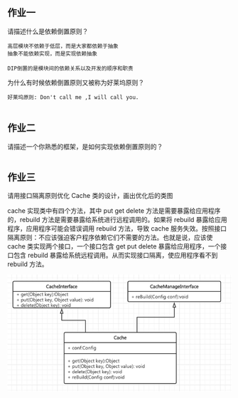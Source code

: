 ## 作业一

请描述什么是依赖倒置原则？

```
高层模块不依赖于低层，而是大家都依赖于抽象
抽象不能依赖实现，而是实现依赖抽象

DIP倒置的是模块间的依赖关系以及开发的顺序和职责
```

为什么有时候依赖倒置原则又被称为好莱坞原则？

```
好莱坞原则: Don't call me ,I will call you. 


```


## 作业二

请描述一个你熟悉的框架，是如何实现依赖倒置原则的？

```

```

## 作业三

请用接口隔离原则优化 Cache 类的设计，画出优化后的类图

cache 实现类中有四个方法，其中 put get delete 方法是需要暴露给应用程序的，rebuild 方法是需要暴露给系统进行远程调用的。如果将 rebuild 暴露给应用程序，应用程序可能会错误调用 rebuild 方法，导致 cache 服务失效。按照接口隔离原则：不应该强迫客户程序依赖它们不需要的方法。也就是说，应该使 cache 类实现两个接口，一个接口包含 get put delete 暴露给应用程序，一个接口包含 rebuild 暴露给系统远程调用。从而实现接口隔离，使应用程序看不到 rebuild 方法。


![Cache](diagrams/cache.png)

